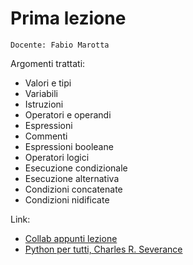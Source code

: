 # Prima lezione

`Docente: Fabio Marotta`

Argomenti trattati:
- Valori e tipi
- Variabili
- Istruzioni
- Operatori e operandi
- Espressioni
- Commenti
- Espressioni booleane
- Operatori logici
- Esecuzione condizionale
- Esecuzione alternativa
- Condizioni concatenate
- Condizioni nidificate

Link:
- [Collab appunti lezione](https://colab.research.google.com/drive/1sxMWT8LxJIBDZChiQ_TIbi0rgbpDxwNK)
- [Python per tutti, Charles R. Severance](https://do1.dr-chuck.com/pythonlearn/IT_it/pythonlearn.pdf)
